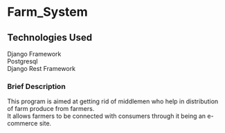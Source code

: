 # Farm_System

## Technologies Used
Django Framework<br>
Postgresql<br>
Django Rest Framework<br>

### Brief Description 
This program is aimed at getting rid of middlemen who help in distribution of farm produce from farmers.<br>
It allows farmers to be connected with consumers through it being an e-commerce site.


